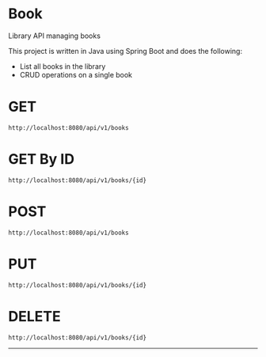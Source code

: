 # Book
Library API managing books

This project is written in Java using Spring Boot and does the following:

* List all books in the library
* CRUD operations on a single book

# GET
	http://localhost:8080/api/v1/books
# GET By ID
	http://localhost:8080/api/v1/books/{id}
# POST
	http://localhost:8080/api/v1/books
# PUT
	http://localhost:8080/api/v1/books/{id}
# DELETE
	http://localhost:8080/api/v1/books/{id}
	
<hr/>
